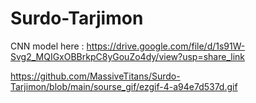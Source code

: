 # Surdo-Tarjimon


CNN model here : https://drive.google.com/file/d/1s91W-Svg2_MQIGxOBBrkpC8yGouZo4dy/view?usp=share_link

https://github.com/MassiveTitans/Surdo-Tarjimon/blob/main/sourse_gif/ezgif-4-a94e7d537d.gif
